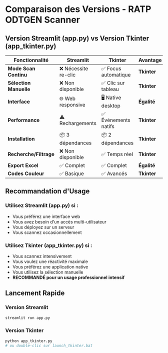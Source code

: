 # Comparaison des Versions - RATP ODTGEN Scanner

## Version Streamlit (app.py) vs Version Tkinter (app_tkinter.py)

| Fonctionnalité | Streamlit | Tkinter | Avantage |
|----------------|-----------|---------|----------|
| **Mode Scan Continu** | ❌ Nécessite re-clic | ✅ Focus automatique | **Tkinter** |
| **Sélection Manuelle** | ❌ Non disponible | ✅ Clic sur tableau | **Tkinter** |
| **Interface** | 🌐 Web responsive | 🖥️ Native desktop | **Égalité** |
| **Performance** | ⚠️ Rechargements | ✅ Événements natifs | **Tkinter** |
| **Installation** | 📦 3 dépendances | 📦 2 dépendances | **Tkinter** |
| **Recherche/Filtrage** | ❌ Non disponible | ✅ Temps réel | **Tkinter** |
| **Export Excel** | ✅ Complet | ✅ Complet | **Égalité** |
| **Codes Couleur** | ✅ Basique | ✅ Avancés | **Tkinter** |

## Recommandation d'Usage

### Utilisez **Streamlit** (app.py) si :
- Vous préférez une interface web
- Vous avez besoin d'un accès multi-utilisateur
- Vous déployez sur un serveur
- Vous scannez occasionnellement

### Utilisez **Tkinter** (app_tkinter.py) si :
- Vous scannez intensivement
- Vous voulez une réactivité maximale
- Vous préférez une application native
- Vous utilisez la sélection manuelle
- **RECOMMANDÉ pour un usage professionnel intensif**

## Lancement Rapide

### Version Streamlit
```bash
streamlit run app.py
```

### Version Tkinter
```bash
python app_tkinter.py
# ou double-clic sur launch_tkinter.bat
```
